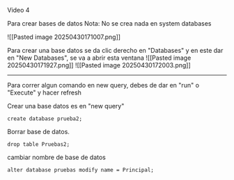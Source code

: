 Video 4

Para crear bases de datos
Nota: No se crea nada en system databases

![[Pasted image 20250430171007.png]]

Para crear una base datos se da clic derecho en "Databases" y en este dar en "New Databases", se va a abrir esta ventana
![[Pasted image 20250430171927.png]]
![[Pasted image 20250430172003.png]]

------------------------
Para correr algun comando en new query, debes de dar en "run" o "Execute" y hacer refresh



Crear una base datos es en "new query"
```
create database prueba2;
```

Borrar base de datos.
```
drop table Pruebas2;
```

cambiar nombre de base de datos
```
alter database pruebas modify name = Principal;
```